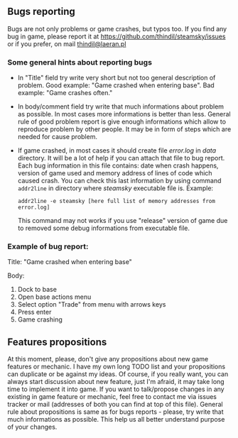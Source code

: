 ## Bugs reporting

Bugs are not only problems or game crashes, but typos too. If you find any bug
in game, please report it at <https://github.com/thindil/steamsky/issues> or if
you prefer, on mail <thindil@laeran.pl>

### Some general hints about reporting bugs

- In "Title" field try write very short but not too general description of
  problem. Good example: "Game crashed when entering base". Bad example: "Game
  crashes often."
- In body/comment field try write that much informations about problem as
  possible. In most cases more informations is better than less. General rule
  of good problem report is give enough informations which allow to reproduce
  problem by other people. It may be in form of steps which are needed for
  cause problem.
- If game crashed, in most cases it should create file *error.log* in *data*
  directory. It will be a lot of help if you can attach that file to bug
  report. Each bug information in this file contains: date when crash happens,
  version of game used and memory address of lines of code which caused crash.
  You can check this last information by using command `addr2line` in directory
  where *steamsky* executable file is. Example:

  `addr2line -e steamsky [here full list of memory addresses from error.log]`

  This command may not works if you use "release" version of game due to
  removed some debug informations from executable file.

### Example of bug report:

Title: "Game crashed when entering base"

Body: 

1. Dock to base
2. Open base actions menu
3. Select option "Trade" from menu with arrows keys
4. Press enter
5. Game crashing

## Features propositions

At this moment, please, don't give any propositions about new game features or
mechanic. I have my own long TODO list and your propositions can duplicate or
be against my ideas. Of course, if you really want, you can always start
discussion about new feature, just I'm afraid, it may take long time to
implement it into game.
If you want to talk/propose changes in any existing in game feature or 
mechanic, feel free to contact me via issues tracker or mail (addresses of 
both you can find at top of this file). General rule about propositions is 
same as for bugs reports - please, try write that much informations as 
possible. This help us all better understand purpose of your changes.
